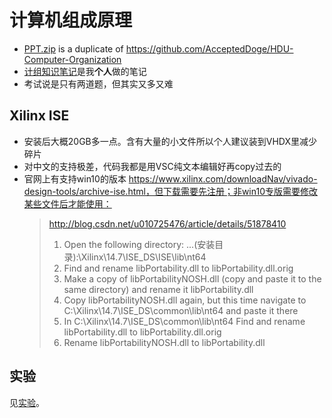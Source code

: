 # 计算机组成原理

* [PPT.zip](./PPT.zip) is a duplicate of <https://github.com/AcceptedDoge/HDU-Computer-Organization>
* [计组知识笔记](./计组知识笔记.md)是我**个人**做的笔记
* 考试说是只有两道题，但其实又多又难

## Xilinx ISE

* 安装后大概20GB多一点。含有大量的小文件所以个人建议装到VHDX里减少碎片
* 对中文的支持极差，代码我都是用VSC纯文本编辑好再copy过去的
* 官网上有支持win10的版本 https://www.xilinx.com/downloadNav/vivado-design-tools/archive-ise.html，但下载需要先注册；非win10专版需要修改某些文件后才能使用：
    > http://blog.csdn.net/u010725476/article/details/51878410
    > 1. Open the following directory: ...(安装目录):\Xilinx\14.7\ISE_DS\ISE\lib\nt64
    > 2. Find and rename libPortability.dll to libPortability.dll.orig
    > 3. Make a copy of libPortabilityNOSH.dll (copy and paste it to the same directory) and rename it libPortability.dll
    > 4. Copy libPortabilityNOSH.dll again, but this time navigate to C:\Xilinx\14.7\ISE_DS\common\lib\nt64 and paste it there
    > 5. In C:\Xilinx\14.7\ISE_DS\common\lib\nt64 Find and rename libPortability.dll to libPortability.dll.orig
    > 6. Rename libPortabilityNOSH.dll to libPortability.dll

## 实验

见[实验](./实验)。
